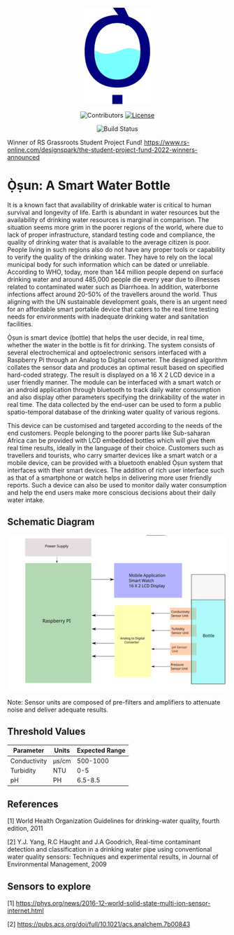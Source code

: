 
<p align="center">
  <img src="https://github.com/donank/smart-bottle/blob/main/logo.png" width="150" height="220"/>
</p>

<div align="center">
  
![Contributors](https://img.shields.io/github/contributors/donank/smart-bottle?style=for-the-badge)
[![License](https://img.shields.io/github/license/donank/smart-bottle?style=for-the-badge)](https://github.com/donank/smart-bottle/blob/main/LICENSE)

![Build Status](https://github.com/donank/smart-bottle/actions/workflows/ci.yml/badge.svg)
  
</div>

Winner of RS Grassroots Student Project Fund! https://www.rs-online.com/designspark/the-student-project-fund-2022-winners-announced
# Ọ̀ṣun: A Smart Water Bottle

It is a known fact that availability of drinkable water is critical to human survival and longevity of life. Earth is abundant in water resources but the availability of drinking water resources is marginal in comparison. The situation seems more grim in the poorer regions of the world, where due to lack of proper infrastructure, standard testing code and compliance, the quality of drinking water that is available to the average citizen is poor. People living in such regions also do not have any proper tools or capability to verify the quality of the drinking water. They have to rely on the local municipal body for such information which can be dated or unreliable.  According to WHO, today, more than 144 million people depend on surface drinking water and around 485,000 people die every year due to illnesses related to contaminated water such as Diarrhoea. In addition, waterborne infections affect around 20-50% of the travellers around the world. Thus aligning with the UN sustainable development goals, there is an urgent need for an affordable smart portable device that caters to the real time testing needs for environments with inadequate drinking water and sanitation facilities. 

Ọ̀ṣun is smart device (bottle) that helps the user decide, in real time, whether the water in the bottle is fit for drinking. The system consists of several electrochemical and optoelectronic sensors interfaced with a Raspberry Pi through an Analog to Digital converter. The designed algorithm collates the sensor data and produces an optimal result based on specified hard-coded strategy. The result is displayed on a 16 X 2 LCD device in a user friendly manner. The module can be interfaced with a smart watch or an android application through bluetooth to track daily water consumption and also display other parameters specifying the drinkability of the water in real time. The data collected by the end-user can be used to form a public spatio-temporal database of the drinking water quality of various regions.

This device can be customised and targeted according to the needs of the end customers. People belonging to the poorer parts like Sub-saharan Africa can be provided with LCD embedded bottles which will give them real time results, ideally in the language of their choice. Customers such as travellers and tourists, who carry smarter devices like a smart watch or a mobile device, can be provided with a bluetooth enabled Ọ̀ṣun system that interfaces with their smart devices. The addition of rich user interface such as that of a smartphone or watch helps in delivering more user friendly reports. Such a device can also be used to monitor daily water consumption and help the end users make more conscious decisions about their daily water intake.

## Schematic Diagram
<p align="center">
  <img src="https://raw.githubusercontent.com/donank/smart-bottle/51891a3bb961518fbd0d75c031baf2d21b2ab916/schematic.svg" />
</p>

Note: Sensor units are composed of pre-filters and amplifiers to attenuate noise and deliver adequate results.


## Threshold Values 

| Parameter  | Units | Expected Range |
| ------------- | ------------- | ------------- |
| Conductivity  | µs/cm  | 500-1000  |
| Turbidity  | NTU | 0-5  |
| pH  | PH  | 6.5-8.5 |

## References
[1] World Health Organization Guidelines for drinking-water quality, fourth edition, 2011

[2] Y.J. Yang, R.C Haught and J.A Goodrich, Real-time contaminant detection and classification in a drinking water pipe using conventional water quality sensors: Techniques and experimental results, in Journal of Environmental Management, 2009

## Sensors to explore

[1] https://phys.org/news/2016-12-world-solid-state-multi-ion-sensor-internet.html

[2] https://pubs.acs.org/doi/full/10.1021/acs.analchem.7b00843
